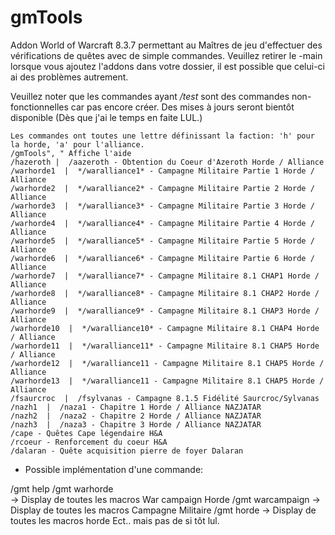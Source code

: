 # gmTools

Addon World of Warcraft 8.3.7 permettant au Maîtres de jeu d'effectuer des vérifications de quêtes avec de simple commandes.
Veuillez retirer le -main lorsque vous ajoutez l'addons dans votre dossier, il est possible que celui-ci ai des problèmes autrement.

Veuillez noter que les commandes ayant */test* sont des commandes non-fonctionnelles car pas encore créer.
Des mises à jours seront bientôt disponible (Dès que j'ai le temps en faite LUL.)


	Les commandes ont toutes une lettre définissant la faction: 'h' pour la horde, 'a' pour l'alliance.
	/gmTools", " Affiche l'aide
	/hazeroth |  /aazeroth - Obtention du Coeur d'Azeroth Horde / Alliance
	/warhorde1  |  */waralliance1* - Campagne Militaire Partie 1 Horde / Alliance
	/warhorde2  |  */waralliance2* - Campagne Militaire Partie 2 Horde / Alliance
	/warhorde3  |  */waralliance3* - Campagne Militaire Partie 3 Horde / Alliance
	/warhorde4  |  */waralliance4* - Campagne Militaire Partie 4 Horde / Alliance
	/warhorde5  |  */waralliance5* - Campagne Militaire Partie 5 Horde / Alliance
	/warhorde6  |  */waralliance6* - Campagne Militaire Partie 6 Horde / Alliance
	/warhorde7  |  */waralliance7* - Campagne Militaire 8.1 CHAP1 Horde / Alliance
	/warhorde8  |  */waralliance8* - Campagne Militaire 8.1 CHAP2 Horde / Alliance
	/warhorde9  |  */waralliance9* - Campagne Militaire 8.1 CHAP3 Horde / Alliance
	/warhorde10  |  */waralliance10* - Campagne Militaire 8.1 CHAP4 Horde / Alliance
	/warhorde11  |  */waralliance11* - Campagne Militaire 8.1 CHAP5 Horde / Alliance
	/warhorde12  |  */waralliance11 - Campagne Militaire 8.1 CHAP5 Horde / Alliance
	/warhorde13  |  */waralliance11 - Campagne Militaire 8.1 CHAP5 Horde / Alliance
	/fsaurcroc  |  /fsylvanas - Campagne 8.1.5 Fidélité Saurcroc/Sylvanas
	/nazh1  |  /naza1 - Chapitre 1 Horde / Alliance NAZJATAR
	/nazh2  |  /naza2 - Chapitre 2 Horde / Alliance NAZJATAR
	/nazh3  |  /naza3 - Chapitre 3 Horde / Alliance NAZJATAR
	/cape - Quêtes Cape légendaire H&A
	/rcoeur - Renforcement du coeur H&A
	/dalaran - Quête acquisition pierre de foyer Dalaran


- Possible implémentation d'une commande:

/gmt help
/gmt warhorde	
	-> Display de toutes les macros War campaign Horde
/gmt warcampaign
	-> Display de toutes les macros Campagne Militaire
/gmt horde
	-> Display de toutes les macros horde
Ect.. mais pas de si tôt lul.

